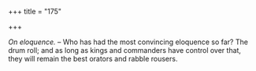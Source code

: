 +++
title = "175"

+++

*On eloquence.* – Who has had the most convincing eloquence so far? The drum roll; and as long as kings and commanders have control over that, they will remain the best orators and rabble rousers.


